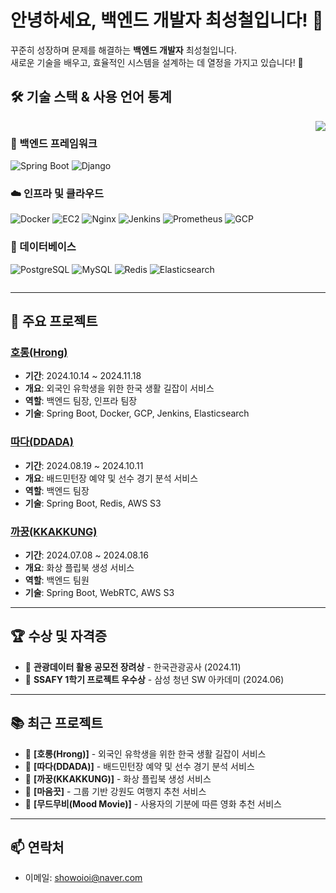 # 안녕하세요, 백엔드 개발자 최성철입니다! 👋

꾸준히 성장하며 문제를 해결하는 **백엔드 개발자** 최성철입니다.  
새로운 기술을 배우고, 효율적인 시스템을 설계하는 데 열정을 가지고 있습니다! 🚀

## 🛠 기술 스택 & 사용 언어 통계

<div style="display: flex; justify-content: space-between; align-items: flex-start;">

  <div style="flex: 1; padding-right: 20px;">

  ### 🔧 백엔드 프레임워크  
  ![Spring Boot](https://img.shields.io/badge/Spring_Boot-6DB33F?style=flat-square&logo=spring-boot&logoColor=white) ![Django](https://img.shields.io/badge/Django-092E20?style=flat-square&logo=django&logoColor=white)

  ### ☁️ 인프라 및 클라우드  
  ![Docker](https://img.shields.io/badge/Docker-2496ED?style=flat-square&logo=docker&logoColor=white) ![EC2](https://img.shields.io/badge/Amazon%20EC2-FF9900?style=flat-square&logo=amazon-ec2&logoColor=white) ![Nginx](https://img.shields.io/badge/Nginx-009639?style=flat-square&logo=nginx&logoColor=white) ![Jenkins](https://img.shields.io/badge/Jenkins-D24939?style=flat-square&logo=jenkins&logoColor=white) ![Prometheus](https://img.shields.io/badge/Prometheus-E6522C?style=flat-square&logo=prometheus&logoColor=white) ![GCP](https://img.shields.io/badge/GCP-4285F4?style=flat-square&logo=google-cloud&logoColor=white)

  ### 💾 데이터베이스  
  ![PostgreSQL](https://img.shields.io/badge/PostgreSQL-336791?style=flat-square&logo=postgresql&logoColor=white) ![MySQL](https://img.shields.io/badge/MySQL-4479A1?style=flat-square&logo=mysql&logoColor=white) ![Redis](https://img.shields.io/badge/Redis-DC382D?style=flat-square&logo=redis&logoColor=white) ![Elasticsearch](https://img.shields.io/badge/Elasticsearch-005571?style=flat-square&logo=elasticsearch&logoColor=white)

  </div>

  <div style="flex-shrink: 0;">
    <img src="https://github-readme-stats.vercel.app/api/top-langs/?username=CSchoice&layout=compact&theme=radical" />
  </div>

</div>


---

## 🚀 주요 프로젝트

### [호롱(Hrong)](https://github.com/CSchoice/horong)  
- **기간**: 2024.10.14 ~ 2024.11.18  
- **개요**: 외국인 유학생을 위한 한국 생활 길잡이 서비스  
- **역할**: 백엔드 팀장, 인프라 팀장  
- **기술**: Spring Boot, Docker, GCP, Jenkins, Elasticsearch  

### [따다(DDADA)](https://github.com/CSchoice/ddada)  
- **기간**: 2024.08.19 ~ 2024.10.11  
- **개요**: 배드민턴장 예약 및 선수 경기 분석 서비스  
- **역할**: 백엔드 팀장  
- **기술**: Spring Boot, Redis, AWS S3  

### [까꿍(KKAKKUNG)](https://github.com/cooing-ssafy11/Cooing_BE)  
- **기간**: 2024.07.08 ~ 2024.08.16  
- **개요**: 화상 플립북 생성 서비스  
- **역할**: 백엔드 팀원  
- **기술**: Spring Boot, WebRTC, AWS S3  

---

## 🏆 수상 및 자격증  
- 🥉 **관광데이터 활용 공모전 장려상** - 한국관광공사 (2024.11)  
- 🏅 **SSAFY 1학기 프로젝트 우수상** - 삼성 청년 SW 아카데미 (2024.06)  

---

## 📚 최근 프로젝트
- 🌟 **[호롱(Hrong)]** - 외국인 유학생을 위한 한국 생활 길잡이 서비스  
- 🌟 **[따다(DDADA)]** - 배드민턴장 예약 및 선수 경기 분석 서비스  
- 🌟 **[까꿍(KKAKKUNG)]** - 화상 플립북 생성 서비스  
- 🌟 **[마음끗]** - 그룹 기반 강원도 여행지 추천 서비스  
- 🌟 **[무드무비(Mood Movie)]** - 사용자의 기분에 따른 영화 추천 서비스  

---

## 📫 연락처  
- 이메일: showoioi@naver.com  
